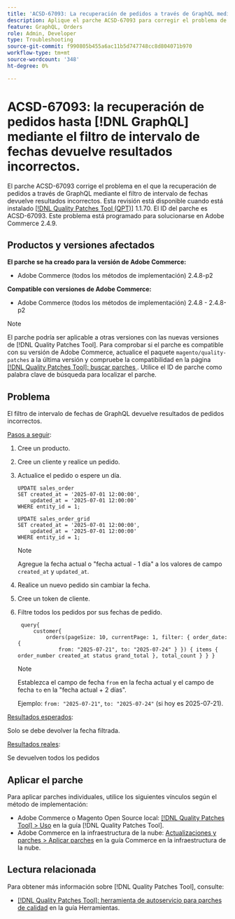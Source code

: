 ```yaml
---
title: 'ACSD-67093: La recuperación de pedidos a través de GraphQL mediante el filtro de intervalo de fechas devuelve resultados incorrectos'
description: Aplique el parche ACSD-67093 para corregir el problema de Adobe Commerce en el que la recuperación de pedidos a través de GraphQL mediante el filtro de intervalo de fechas devuelve resultados incorrectos.
feature: GraphQL, Orders
role: Admin, Developer
type: Troubleshooting
source-git-commit: f990805b455a6ac11b5d747748cc8d804071b970
workflow-type: tm+mt
source-wordcount: '348'
ht-degree: 0%

---
```


# ACSD-67093: la recuperación de pedidos hasta [!DNL GraphQL] mediante el filtro de intervalo de fechas devuelve resultados incorrectos.

El parche ACSD-67093 corrige el problema en el que la recuperación de pedidos a través de GraphQL mediante el filtro de intervalo de fechas devuelve resultados incorrectos. Esta revisión está disponible cuando está instalado [[!DNL Quality Patches Tool (QPT)]](/help/tools/quality-patches-tool/quality-patches-tool-to-self-serve-quality-patches.md) 1.1.70. El ID del parche es ACSD-67093. Este problema está programado para solucionarse en Adobe Commerce 2.4.9.

## Productos y versiones afectados

**El parche se ha creado para la versión de Adobe Commerce:**

* Adobe Commerce (todos los métodos de implementación) 2.4.8-p2

**Compatible con versiones de Adobe Commerce:**

* Adobe Commerce (todos los métodos de implementación) 2.4.8 - 2.4.8-p2

>[!NOTE]
>
>El parche podría ser aplicable a otras versiones con las nuevas versiones de [!DNL Quality Patches Tool]. Para comprobar si el parche es compatible con su versión de Adobe Commerce, actualice el paquete `magento/quality-patches` a la última versión y compruebe la compatibilidad en la página [[!DNL Quality Patches Tool]: buscar parches ](https://experienceleague.adobe.com/tools/commerce-quality-patches/index.html). Utilice el ID de parche como palabra clave de búsqueda para localizar el parche.

## Problema

El filtro de intervalo de fechas de GraphQL devuelve resultados de pedidos incorrectos.

<u>Pasos a seguir</u>:

1. Cree un producto.
1. Cree un cliente y realice un pedido.
1. Actualice el pedido o espere un día.

   ```
   UPDATE sales_order
   SET created_at = '2025-07-01 12:00:00',
       updated_at = '2025-07-01 12:00:00'
   WHERE entity_id = 1;
   
   UPDATE sales_order_grid
   SET created_at = '2025-07-01 12:00:00',
       updated_at = '2025-07-01 12:00:00'
   WHERE entity_id = 1;
   ```

   >[!NOTE]
   >
   >Agregue la fecha actual o &quot;fecha actual - 1 día&quot; a los valores de campo `created_at` y `updated_at`.

1. Realice un nuevo pedido sin cambiar la fecha.
1. Cree un token de cliente.
1. Filtre todos los pedidos por sus fechas de pedido.

   ```
    query{
        customer{
            orders(pageSize: 10, currentPage: 1, filter: { order_date: {
                from: "2025-07-21", to: "2025-07-24" } }) { items { order_number created_at status grand_total }, total_count } } }
   ```

   >[!NOTE]
   > Establezca el campo de fecha `from` en la fecha actual y el campo de fecha `to` en la &quot;fecha actual + 2 días&quot;.
   >
   > Ejemplo: `from: "2025-07-21"`, `to: "2025-07-24"` (si hoy es 2025-07-21).

<u>Resultados esperados</u>:

Solo se debe devolver la fecha filtrada.

<u>Resultados reales</u>:

Se devuelven todos los pedidos

## Aplicar el parche

Para aplicar parches individuales, utilice los siguientes vínculos según el método de implementación:

* Adobe Commerce o Magento Open Source local: [[!DNL Quality Patches Tool] > Uso](/help/tools/quality-patches-tool/usage.md) en la guía [!DNL Quality Patches Tool].
* Adobe Commerce en la infraestructura de la nube: [Actualizaciones y parches > Aplicar parches](https://experienceleague.adobe.com/docs/commerce-cloud-service/user-guide/develop/upgrade/apply-patches.html) en la guía Commerce en la infraestructura de la nube.

## Lectura relacionada

Para obtener más información sobre [!DNL Quality Patches Tool], consulte:

* [[!DNL Quality Patches Tool]: herramienta de autoservicio para parches de calidad](/help/tools/quality-patches-tool/quality-patches-tool-to-self-serve-quality-patches.md) en la guía Herramientas.
